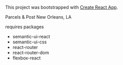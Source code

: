 This project was bootstrapped with [Create React App](https://github.com/facebookincubator/create-react-app).

Parcels & Post 
New Orleans, LA

requires packages
- semantic-ui-react
- semantic-ui-css
- react-router
- react-router-dom
- flexbox-react

